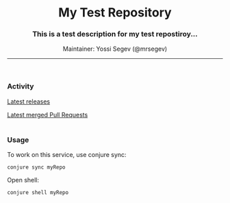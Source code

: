 <h1 align="center">
    My Test Repository
</h1>
<h3 align="center">
    This is a test description for my test repostiroy...
</h3>
<p align="center">
    Maintainer: Yossi Segev (@mrsegev)
</p>

---
</br>

### Activity

[Latest releases](https://github.com/TailorBrands/myRepo/actions?query=workflow%3ARelease)

[Latest merged Pull Requests](https://github.com/TailorBrands/myRepo/pulls?q=is%3Apr+is%3Aclosed+is%3Amerged+)
<br /><br />
### Usage

To work on this service, use conjure sync:
```
conjure sync myRepo
```

Open shell:
```
conjure shell myRepo
```

